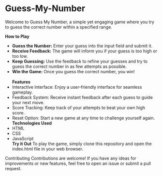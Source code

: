 # Guess-My-Number
Welcome to Guess My Number, a simple yet engaging game where you try to guess the correct number within a specified range.

**How to Play**<br>
- **Guess the Number:** Enter your guess into the input field and submit it.<br>
- **Receive Feedback:** The game will inform you if your guess is too high or too low.<br>
- **Keep Guessing:** Use the feedback to refine your guesses and try to guess the correct number in as few attempts as possible.<br>
- **Win the Game:** Once you guess the correct number, you win!<br>
<br>**Features**
- Interactive Interface: Enjoy a user-friendly interface for seamless gameplay.
- Feedback System: Receive instant feedback after each guess to guide your next move.
- Score Tracking: Keep track of your attempts to beat your own high score.
- Reset Option: Start a new game at any time to challenge yourself again.
**Technologies Used**<br>
- HTML
- CSS
- JavaScript
<br>**Try it Out**
To play the game, simply clone this repository and open the index.html file in your web browser.

Contributing
Contributions are welcome! If you have any ideas for improvements or new features, feel free to open an issue or submit a pull request.
